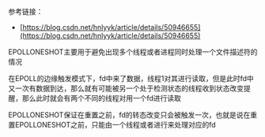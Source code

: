 参考链接：

- [https://blog.csdn.net/hnlyyk/article/details/50946655](https://blog.csdn.net/hnlyyk/article/details/50946655)



EPOLLONESHOT主要用于避免出现多个线程或者进程同时处理一个文件描述符的情况



在EPOLL的边缘触发模式下，fd中来了数据，线程1对其进行读取，但是此时fd中又一次有数据到达，那么就有可能被另一个处于检测状态的线程收到状态改变提醒，那么此时就会有两个不同的线程对用一个fd进行读取



EPOLLONESHOT保证在重置之前，fd的转态改变只会被触发一次，也就是说在重置EPOLLONESHOT之前，只能由一个线程或者进行来处理对应的fd
